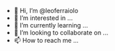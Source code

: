 - 👋 Hi, I’m @leoferraiolo
- 👀 I’m interested in ...
- 🌱 I’m currently learning ...
- 💞️ I’m looking to collaborate on ...
- 📫 How to reach me ...

<!---
leoferraiolo/leoferraiolo is a ✨ special ✨ repository because its `README.md` (this file) appears on your GitHub profile.
You can click the Preview link to take a look at your changes.
--->
